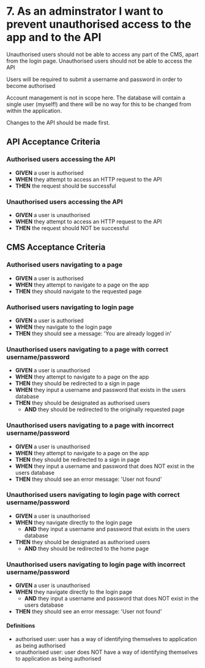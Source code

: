 # 7. As an adminstrator I want to prevent unauthorised access to the app and to the API

Unauthorised users should not be able to access any part of the CMS, apart from the login page.
Unauthorised users should not be able to access the API

Users will be required to submit a username and password in order to become authorised

Account management is not in scope here. The database will contain a single user (myself!) and there
will be no way for this to be changed from within the application.

Changes to the API should be made first.

## API Acceptance Criteria

### Authorised users accessing the API
* **GIVEN** a user is authorised 
* **WHEN** they attempt to access an HTTP request to the API
* **THEN** the  request should be successful

### Unauthorised users accessing the API
* **GIVEN** a user is unauthorised 
* **WHEN** they attempt to access an HTTP request to the API
* **THEN** the  request should NOT be successful


## CMS Acceptance Criteria


### Authorised users navigating to a page
* **GIVEN** a user is authorised
* **WHEN** they attempt to navigate to a page on the app
* **THEN** they should navigate to the requested page


### Authorised users navigating to login page
* **GIVEN** a user is authorised
* **WHEN** they navigate to the login page
* **THEN** they should see a message: 'You are already logged in'


### Unauthorised users navigating to a page with correct username/password
* **GIVEN** a user is unauthorised
* **WHEN** they attempt to navigate to a page on the app
* **THEN** they should be redirected to a sign in page
* **WHEN** they input a username and password that exists in the users database
* **THEN** they should be designated as authorised users
  * **AND** they should be redirected to the originally requested page


### Unauthorised users navigating to a page with incorrect username/password
* **GIVEN** a user is unauthorised
* **WHEN** they attempt to navigate to a page on the app
* **THEN** they should be redirected to a sign in page
* **WHEN** they input a username and password that does NOT exist in the users database
* **THEN** they should see an error message: 'User not found'


### Unauthorised users navigating to login page with correct username/password
* **GIVEN** a user is unauthorised
* **WHEN** they navigate directly to the login page 
  * **AND** they input a username and password that exists in the users database
* **THEN** they should be designated as authorised users
  * **AND** they should be redirected to the home page


### Unauthorised users navigating to login page with incorrect username/password
* **GIVEN** a user is unauthorised
* **WHEN** they navigate directly to the login page 
  * **AND** they input a username and password that does NOT exist in the users database
* **THEN** they should see an error message: 'User not found'

#### Definitions
* authorised user: user has a way of identifying themselves to application as being authorised
* unauthorised user: user does NOT have a way of identifying themselves to application as being authorised


